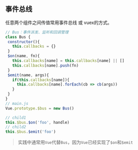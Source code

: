 ## 事件总线

任意两个组件之间传值常⽤事件总线 或 vuex的⽅式。


```js
// Bus：事件派发、监听和回调管理
class Bus {
 constructor(){
   this.callbacks = {}
 }
 $on(name, fn){
   this.callbacks[name] = this.callbacks[name] || []
   this.callbacks[name].push(fn)
 }
 $emit(name, args){
   if(this.callbacks[name]){
     this.callbacks[name].forEach(cb => cb(args))
   }
 }
}
// main.js
Vue.prototype.$bus = new Bus()
```

```js
// child1
this.$bus.$on('foo', handle)
// child2
this.$bus.$emit('foo')
```




> 实践中通常⽤`Vue`代替`Bus`，因为`Vue`已经实现了`$on`和`$emit`


